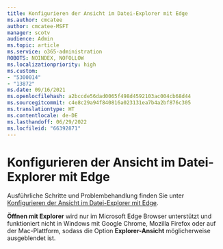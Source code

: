 ```yaml
---
title: Konfigurieren der Ansicht im Datei-Explorer mit Edge
ms.author: cmcatee
author: cmcatee-MSFT
manager: scotv
audience: Admin
ms.topic: article
ms.service: o365-administration
ROBOTS: NOINDEX, NOFOLLOW
ms.localizationpriority: high
ms.custom:
- "5300014"
- "13872"
ms.date: 09/16/2021
ms.openlocfilehash: a2bccde56dad0065f498d4592103ac004cb68d44
ms.sourcegitcommit: c4e8c29a94f840816a023131ea7b4a2bf876c305
ms.translationtype: HT
ms.contentlocale: de-DE
ms.lasthandoff: 06/29/2022
ms.locfileid: "66392871"
---
```

# <a name="configure-view-in-file-explorer-with-edge"></a>Konfigurieren der Ansicht im Datei-Explorer mit Edge

Ausführliche Schritte und Problembehandlung finden Sie unter [Konfigurieren der Ansicht im Datei-Explorer mit Edge](https://docs.microsoft.com/SharePoint/sharepoint-view-in-edge#configure-view-in-file-explorer-with-edge).

**Öffnen mit Explorer** wird nur im Microsoft Edge Browser unterstützt und funktioniert nicht in Windows mit Google Chrome, Mozilla Firefox oder auf der Mac-Plattform, sodass die Option **Explorer-Ansicht** möglicherweise ausgeblendet ist.